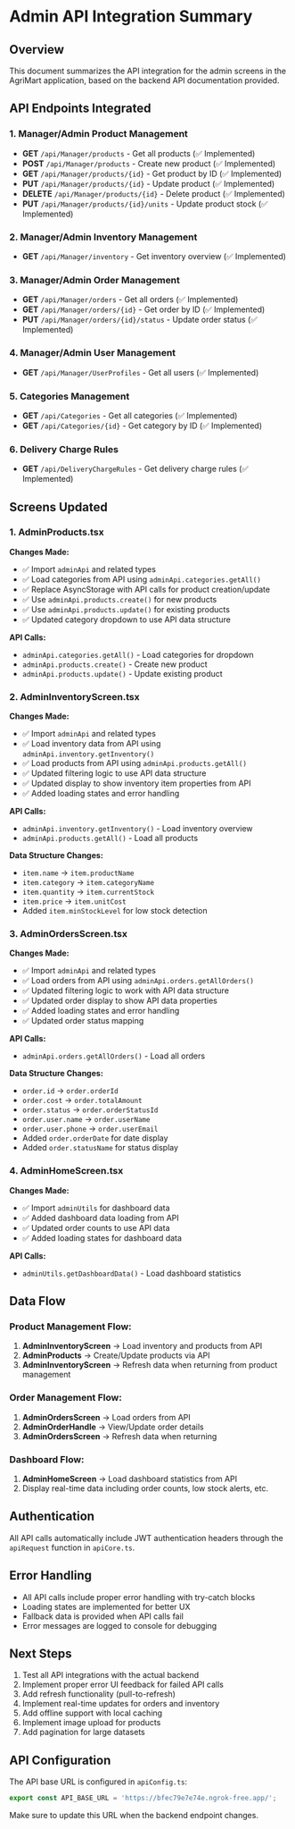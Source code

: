# Admin API Integration Summary

## Overview
This document summarizes the API integration for the admin screens in the AgriMart application, based on the backend API documentation provided.

## API Endpoints Integrated

### 1. Manager/Admin Product Management
- **GET** `/api/Manager/products` - Get all products (✅ Implemented)
- **POST** `/api/Manager/products` - Create new product (✅ Implemented)
- **GET** `/api/Manager/products/{id}` - Get product by ID (✅ Implemented)
- **PUT** `/api/Manager/products/{id}` - Update product (✅ Implemented)
- **DELETE** `/api/Manager/products/{id}` - Delete product (✅ Implemented)
- **PUT** `/api/Manager/products/{id}/units` - Update product stock (✅ Implemented)

### 2. Manager/Admin Inventory Management
- **GET** `/api/Manager/inventory` - Get inventory overview (✅ Implemented)

### 3. Manager/Admin Order Management
- **GET** `/api/Manager/orders` - Get all orders (✅ Implemented)
- **GET** `/api/Manager/orders/{id}` - Get order by ID (✅ Implemented)
- **PUT** `/api/Manager/orders/{id}/status` - Update order status (✅ Implemented)

### 4. Manager/Admin User Management
- **GET** `/api/Manager/UserProfiles` - Get all users (✅ Implemented)

### 5. Categories Management
- **GET** `/api/Categories` - Get all categories (✅ Implemented)
- **GET** `/api/Categories/{id}` - Get category by ID (✅ Implemented)

### 6. Delivery Charge Rules
- **GET** `/api/DeliveryChargeRules` - Get delivery charge rules (✅ Implemented)

## Screens Updated

### 1. AdminProducts.tsx
**Changes Made:**
- ✅ Import `adminApi` and related types
- ✅ Load categories from API using `adminApi.categories.getAll()`
- ✅ Replace AsyncStorage with API calls for product creation/update
- ✅ Use `adminApi.products.create()` for new products
- ✅ Use `adminApi.products.update()` for existing products
- ✅ Updated category dropdown to use API data structure

**API Calls:**
- `adminApi.categories.getAll()` - Load categories for dropdown
- `adminApi.products.create()` - Create new product
- `adminApi.products.update()` - Update existing product

### 2. AdminInventoryScreen.tsx
**Changes Made:**
- ✅ Import `adminApi` and related types
- ✅ Load inventory data from API using `adminApi.inventory.getInventory()`
- ✅ Load products from API using `adminApi.products.getAll()`
- ✅ Updated filtering logic to use API data structure
- ✅ Updated display to show inventory item properties from API
- ✅ Added loading states and error handling

**API Calls:**
- `adminApi.inventory.getInventory()` - Load inventory overview
- `adminApi.products.getAll()` - Load all products

**Data Structure Changes:**
- `item.name` → `item.productName`
- `item.category` → `item.categoryName`
- `item.quantity` → `item.currentStock`
- `item.price` → `item.unitCost`
- Added `item.minStockLevel` for low stock detection

### 3. AdminOrdersScreen.tsx
**Changes Made:**
- ✅ Import `adminApi` and related types
- ✅ Load orders from API using `adminApi.orders.getAllOrders()`
- ✅ Updated filtering logic to work with API data structure
- ✅ Updated order display to show API data properties
- ✅ Added loading states and error handling
- ✅ Updated order status mapping

**API Calls:**
- `adminApi.orders.getAllOrders()` - Load all orders

**Data Structure Changes:**
- `order.id` → `order.orderId`
- `order.cost` → `order.totalAmount`
- `order.status` → `order.orderStatusId`
- `order.user.name` → `order.userName`
- `order.user.phone` → `order.userEmail`
- Added `order.orderDate` for date display
- Added `order.statusName` for status display

### 4. AdminHomeScreen.tsx
**Changes Made:**
- ✅ Import `adminUtils` for dashboard data
- ✅ Added dashboard data loading from API
- ✅ Updated order counts to use API data
- ✅ Added loading states for dashboard data

**API Calls:**
- `adminUtils.getDashboardData()` - Load dashboard statistics

## Data Flow

### Product Management Flow:
1. **AdminInventoryScreen** → Load inventory and products from API
2. **AdminProducts** → Create/Update products via API
3. **AdminInventoryScreen** → Refresh data when returning from product management

### Order Management Flow:
1. **AdminOrdersScreen** → Load orders from API
2. **AdminOrderHandle** → View/Update order details
3. **AdminOrdersScreen** → Refresh data when returning

### Dashboard Flow:
1. **AdminHomeScreen** → Load dashboard statistics from API
2. Display real-time data including order counts, low stock alerts, etc.

## Authentication
All API calls automatically include JWT authentication headers through the `apiRequest` function in `apiCore.ts`.

## Error Handling
- All API calls include proper error handling with try-catch blocks
- Loading states are implemented for better UX
- Fallback data is provided when API calls fail
- Error messages are logged to console for debugging

## Next Steps
1. Test all API integrations with the actual backend
2. Implement proper error UI feedback for failed API calls
3. Add refresh functionality (pull-to-refresh)
4. Implement real-time updates for orders and inventory
5. Add offline support with local caching
6. Implement image upload for products
7. Add pagination for large datasets

## API Configuration
The API base URL is configured in `apiConfig.ts`:
```typescript
export const API_BASE_URL = 'https://bfec79e7e74e.ngrok-free.app/';
```

Make sure to update this URL when the backend endpoint changes.
